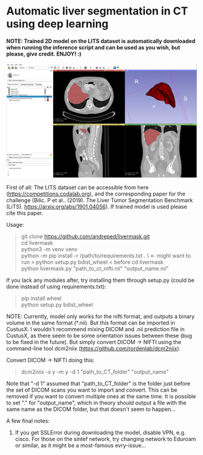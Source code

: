# Automatic liver segmentation in CT using deep learning

#### NOTE: Trained 2D model on the LITS dataset is automatically downloaded when running the inference script and can be used as you wish, but please, give credit. ENJOY! :)


![Screenshot](figures/Segmentation_CustusX.PNG)

First of all:
The LITS dataset can be accessible from here (https://competitions.codalab.org), and the corresponding paper for the challenge (Bilic. P et al.. (2019). The Liver Tumor Segmentation Benchmark (LiTS). https://arxiv.org/abs/1901.04056). If trained model is used please cite this paper.

Usage:
> git clone https://github.com/andreped/livermask.git \
> cd livermask \
> python3 -m venv venv \
> python -m pip install -r /path/to/requirements.txt . \   <- might want to run > python setup.py bdist_wheel < before
> cd livermask \
> python livermask.py "path_to_ct_nifti.nii" "output_name.nii" 

If you lack any modules after, try installing them through setup.py (could be done instead of using requirements.txt):
> pip install wheel \
> python setup.py bdist_wheel

NOTE: Currently, model only works for the nifti format, and outputs a binary volume in the same format (*.nii). But this format can be imported in CustusX. I wouldn't recommend mixing DICOM and .nii prediction file in CustusX, as there seem to be some orientation issues between these (bug to be fixed in the future). But simply convert DICOM -> NIFTI using the command-line tool dcm2niix (https://github.com/rordenlab/dcm2niix).

Convert DICOM -> NIFTI doing this:
> dcm2niix -s y -m y -d 1 "path_to_CT_folder" "output_name"

Note that "-d 1" assumed that "path_to_CT_folder" is the folder just before the set of DICOM scans you want to import and convert. This can be removed if you want to convert multiple ones at the same time. It is possible to set "." for "output_name", which in theory should output a file with the same name as the DICOM folder, but that doesn't seem to happen...

A few final notes:
1) If you get SSLError during downloading the model, disable VPN, e.g. cisco. For those on the sintef network, try changing network to Eduroam or similar, as it might be a most-famous evry-issue...
